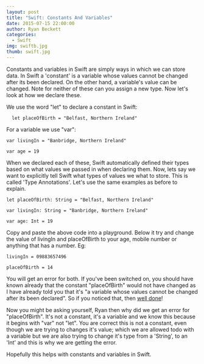 ```yaml
---
layout: post
title: "Swift: Constants And Variables"
date: 2015-07-15 22:00:00
author: Ryan Beckett
categories:
  - Swift
img: swiftb.jpg
thumb: swift.jpg
---
```


Constants and variables in Swift are simply ways in which we can store data. In Swift a 'constant' is a variable whose values cannot be changed after its been declared. On the other hand, a variable's value can be changed. Note for neither of these can you assign a new type. Now let's look at how we declare these.
<!--more-->

We use the word "let" to declare a constant in Swift:

```
  let placeOfBirth = "Belfast, Northern Ireland"
```

For a variable we use "var":

```
var livingIn = "Banbridge, Northern Ireland"
```

```
var age = 19
```

When we declared each of these, Swift automatically defined their types based on what values we passed in when declaring them. Now, lets say we want to explicitly tell Swift what types of values we what to store. This is called 'Type Annotations'. Let's use the same examples as before to explain.

```
let placeOfBirth: String = "Belfast, Northern Ireland"
```

```
var livingIn: String = "Banbridge, Northern Ireland"
```

```
var age: Int = 19
```

Copy and paste the above code into a playground. Below it try and change the value of livingIn and placeOfBirth to your age, mobile number or anything that has a number. Eg:

```
livingIn = 09883657496
```

```
placeOfBirth = 14
```

You will get an error for both. If you've been switched on, you should have known already that the constant "placeOfBirth" would not have changed as I have already told you that it's "a variable whose values cannot be changed after its been declared". So if you noticed that, then [well done][joke]!

Now you might be asking yourself, Ryan then why did we get an error for "placeOfBirth". It's not a constant, it's a variable and we know this because it begins with "var" not "let".
You are correct this is not a constant, even though we are trying to changes it's value; which we are allowed todo with a variable but we are also trying to change it's type from a 'String', to an 'Int' and this is why we are getting the error.

Hopefully this helps with constants and variables in Swift.

[joke]: http://treasure.diylol.com/uploads/post/image/394172/resized_jesus-says-meme-generator-10-points-for-gryffindor-caef09.jpg
